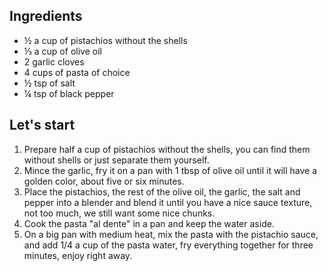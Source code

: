 ## Ingredients

- ½ a cup of pistachios without the shells
- ⅓ a cup of olive oil
- 2 garlic cloves
- 4 cups of pasta of choice
- ½ tsp of salt
- ¼ tsp of black pepper

## Let's start

1. Prepare half a cup of pistachios without the shells, you can find them without shells or just separate them yourself.
2. Mince the garlic, fry it on a pan with 1 tbsp of olive oil until it will have a golden color, about five or six minutes.
3. Place the pistachios, the rest of the olive oil, the garlic, the salt and pepper into a blender and blend it until you have a nice sauce texture, not too much, we still want some nice chunks.
4. Cook the pasta "al dente" in a pan and keep the water aside.
5. On a big pan with medium heat, mix the pasta with the pistachio sauce, and add 1/4 a cup of the pasta water, fry everything together for three minutes, enjoy right away.
